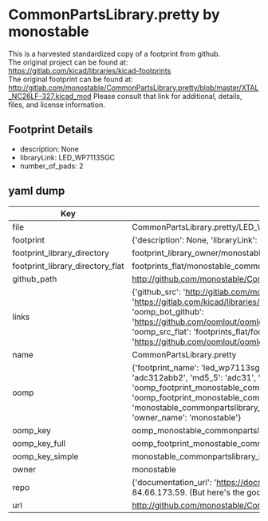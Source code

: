 # CommonPartsLibrary.pretty by monostable  
This is a harvested standardized copy of a footprint from github.  
The original project can be found at:  
https://gitlab.com/kicad/libraries/kicad-footprints  
The original footprint can be found at:
http://gitlab.com/monostable/CommonPartsLibrary.pretty/blob/master/XTAL_NC26LF-327.kicad_mod
Please consult that link for additional, details, files, and license information.  
## Footprint Details
* description: None  
* libraryLink: LED_WP7113SGC  
* number_of_pads: 2  
## yaml dump  
| Key | Value |  
| --- | --- |  
| file | CommonPartsLibrary.pretty/LED_WP7113SGC.kicad_mod |  
| footprint | {'description': None, 'libraryLink': 'LED_WP7113SGC', 'number_of_pads': 2} |  
| footprint_library_directory | footprint_library_owner/monostable_CommonPartsLibrary.pretty |  
| footprint_library_directory_flat | footprints_flat/monostable_commonpartslibrary_led_wp7113sgc/working |  
| github_path | http://github.com/monostable/CommonPartsLibrary.pretty/blob/master/LED_WP7113SGC.kicad_mod |  
| links | {'github_src': 'http://gitlab.com/monostable/CommonPartsLibrary.pretty/blob/master/XTAL_NC26LF-327.kicad_mod', 'github_src_repo': 'https://gitlab.com/kicad/libraries/kicad-footprints', 'oomp_bot': 'footprints/monostable_commonpartslibrary_led_wp7113sgc/working', 'oomp_bot_github': 'https://github.com/oomlout/oomlout_oomp_footprint_bot/tree/main/footprints/monostable_commonpartslibrary_led_wp7113sgc/working', 'oomp_src_flat': 'footprints_flat/footprints_flat/monostable_commonpartslibrary_led_wp7113sgc/working', 'oomp_src_flat_github': 'https://github.com/oomlout/oomlout_oomp_footprint_src/tree/main/footprints_flat/monostable_commonpartslibrary_led_wp7113sgc/working'} |  
| name | CommonPartsLibrary.pretty |  
| oomp | {'footprint_name': 'led_wp7113sgc', 'library_name': 'commonpartslibrary', 'md5': 'adc312abb2bb3fe088d22a686185a340', 'md5_10': 'adc312abb2', 'md5_5': 'adc31', 'md5_6': 'adc312', 'oomp_key': 'oomp_monostable_commonpartslibrary_led_wp7113sgc', 'oomp_key_extra': 'oomp_footprint_monostable_commonpartslibrary_led_wp7113sgc', 'oomp_key_full': 'oomp_footprint_monostable_commonpartslibrary_led_wp7113sgc_adc312', 'oomp_key_simple': 'monostable_commonpartslibrary_led_wp7113sgc', 'original_filename': 'CommonPartsLibrary.pretty/LED_WP7113SGC.kicad_mod', 'owner_name': 'monostable'} |  
| oomp_key | oomp_monostable_commonpartslibrary_led_wp7113sgc |  
| oomp_key_full | oomp_footprint_monostable_commonpartslibrary_led_wp7113sgc |  
| oomp_key_simple | monostable_commonpartslibrary_led_wp7113sgc |  
| owner | monostable |  
| repo | {'documentation_url': 'https://docs.github.com/rest/overview/resources-in-the-rest-api#rate-limiting', 'message': "API rate limit exceeded for 84.66.173.59. (But here's the good news: Authenticated requests get a higher rate limit. Check out the documentation for more details.)"} |  
| url | http://github.com/monostable/CommonPartsLibrary.pretty |  

